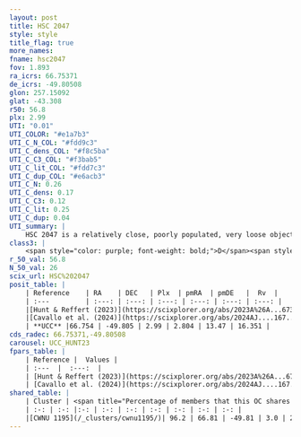 ```yaml
---
layout: post
title: HSC 2047
style: style
title_flag: true
more_names: 
fname: hsc2047
fov: 1.893
ra_icrs: 66.75371
de_icrs: -49.80508
glon: 257.15092
glat: -43.308
r50: 56.8
plx: 2.99
UTI: "0.01"
UTI_COLOR: "#e1a7b3"
UTI_C_N_COL: "#fdd9c3"
UTI_C_dens_COL: "#f8c5ba"
UTI_C_C3_COL: "#f3bab5"
UTI_C_lit_COL: "#fdd7c3"
UTI_C_dup_COL: "#e6acb3"
UTI_C_N: 0.26
UTI_C_dens: 0.17
UTI_C_C3: 0.12
UTI_C_lit: 0.25
UTI_C_dup: 0.04
UTI_summary: |
    HSC 2047 is a relatively close, poorly populated, very loose object of very low C3 quality. It was recently reported in the literature.<br><br><span style="color: #99180f; font-weight: bold;">Warning: </span>This is very likely a duplicate object, which shares a large percentage of members with at least one previously reported entry.
class3: |
    <span style="color: purple; font-weight: bold;">D</span><span style="color: red; font-weight: bold;">C</span>
r_50_val: 56.8
N_50_val: 26
scix_url: HSC%202047
posit_table: |
    | Reference    | RA    | DEC   | Plx  | pmRA  | pmDE   |  Rv  |
    | :---         | :---: | :---: | :---: | :---: | :---: | :---: |
    |[Hunt & Reffert (2023)](https://scixplorer.org/abs/2023A%26A...673A.114H) | 64.457 | -48.445 | 2.944 | 2.972 | 13.311 | 13.241 |
    |[Cavallo et al. (2024)](https://scixplorer.org/abs/2024AJ....167...12C) | 66.667 | -49.981 | 2.955 | -- | -- | -- |
    | **UCC** |66.754 | -49.805 | 2.99 | 2.804 | 13.47 | 16.351 | 
cds_radec: 66.75371,-49.80508
carousel: UCC_HUNT23
fpars_table: |
    | Reference |  Values |
    | :---  |  :---:  |
    | [Hunt & Reffert (2023)](https://scixplorer.org/abs/2023A%26A...673A.114H) | `AV50=0.089, diffAV50=0.6, MOD50=7.607, logAge50=7.974` |
    | [Cavallo et al. (2024)](https://scixplorer.org/abs/2024AJ....167...12C) | `AV50=0.24, dMod50=7.67, logAge50=7.51, [Fe/H]50=-0.04` |
shared_table: |
    | Cluster | <span title="Percentage of members that this OC shares with the ones listed">%</span>   | RA   | DEC   | Plx   | pmRA  | pmDE  | Rv | UTI |
    | :-: | :-: |:-: | :-: | :-: | :-: | :-: | :-: | :-: |
    |[CWNU 1195](/_clusters/cwnu1195/)| 96.2 | 66.81 | -49.81 | 3.0 | 2.8 | 13.47 | 15.36 |0.11 |
---
```

